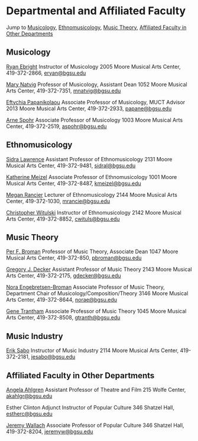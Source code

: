 # Departmental and Affiliated Faculty

Jump to [Musicology](link), [Ethnomusicology](link), [Music Theory](link), [Affiliated Faculty in Other Departments](link)

## Musicology

[Ryan Ebright](http://www.bgsu.edu/musical-arts/faculty-and-staff/ryan-ebright.html)
Instructor of Musicology
2005 Moore Musical Arts Center, 419-372-2866, [eryan@bgsu.edu](mailto:eryan@bgsu.edu)

[Mary Natvig](http://www.bgsu.edu/musical-arts/faculty-and-staff/mary-natvig.html)
Professor of Musicology, Assistant Dean
1052 Moore Musical Arts Center, 419-372-7351, [mnatvig@bgsu.edu](mailto:mnatvig@bgsu.edu)

[Eftychia Papanikolaou](http://www.bgsu.edu/musical-arts/faculty-and-staff/eftychia-papanikolaou.html)
Associate Professor of Musicology, MUCT Advisor
2013 Moore Musical Arts Center, 419-372-2933, [papane@bgsu.edu](mailto:papane@bgsu.edu)

[Arne Spohr](http://www.bgsu.edu/musical-arts/faculty-and-staff/arne-spohr.html)
Associate Professor of Musicology
1003 Moore Musical Arts Center, 419-372-2519, [aspohr@bgsu.edu](mailto:aspohr@bgsu.edu)

## Ethnomusicology

[Sidra Lawrence](http://www.bgsu.edu/musical-arts/faculty-and-staff/sidra-lawrence.html)
Assistant Professor of Ethnomusicology
2131 Moore Musical Arts Center, 419-372-9481, [sidral@bgsu.edu](mailto:sidral@bgsu.edu)

[Katherine Meizel](http://www.bgsu.edu/musical-arts/faculty-and-staff/katherine-meizel.html)
Associate Professor of Ethnomusicology
1001 Moore Musical Arts Center, 419-372-8487, [kmeizel@bgsu.edu](mailto:kmeizel@bgsu.edu)

[Megan Rancier](http://www.bgsu.edu/musical-arts/faculty-and-staff/megan-rancier.html)
Lecturer of Ethnomusicology
2144 Moore Musical Arts Center, 419-372-1030, [mrancie@bgsu.edu](mailto:mrancie@bgsu.edu)

[Christopher Witulski](https://www.bgsu.edu/musical-arts/faculty-and-staff/christopher-witulski.html)
Instructor of Ethnomusicology
2142 Moore Musical Arts Center, 419-372-8852, [cwituls@bgsu.edu](mailto:cwituls@bgsu.edu)

## Music Theory

[Per F. Broman](http://www.bgsu.edu/musical-arts/faculty-and-staff/administration-staff/per-f-broman.html)
Professor of Music Theory, Associate Dean
1047 Moore Musical Arts Center, 419-372-850, [pbroman@bgsu.edu](mailto:pbroman@bgsu.edu)

[Gregory J. Decker](http://www.bgsu.edu/musical-arts/faculty-and-staff/gregory-j-decker.html)
Assistant Professor of Music Theory
2143 Moore Musical Arts Center, 419-372-2175, [gdecker@bgsu.edu](mailto:gdecker@bgsu.edu)

[Nora Engebretsen-Broman](http://www.bgsu.edu/musical-arts/faculty-and-staff/nora-engebretsen.html)
Associate Professor of Music Theory, Department Chair of Musicology/Composition/Theory
3146 Moore Musical Arts Center, 419-372-8644, [norae@bgsu.edu](mailto:norae@bgsu.edu)

[Gene Trantham](http://www.bgsu.edu/musical-arts/faculty-and-staff/gene-trantham.html)
Associate Professor of Music Theory
1045 Moore Musical Arts Center, 419-372-8508, [gtranth@bgsu.edu](mailto:gtranth@bgsu.edu)

## Music Industry

[Erik Sabo](https://www.bgsu.edu/musical-arts/faculty-and-staff/erik-sabo.html)
Instructor of Music Industry
2114 Moore Musical Arts Center, 419-372-2181, [jesabo@bgsu.edu](mailto:jesabo@bgsu.edu)

## Affiliated Faculty in Other Departments

[Angela Ahlgren](http://www.bgsu.edu/arts-and-sciences/theatre-and-film/faculty-staff/angela-ahlgren.html)
Assistant Professor of Theatre and Film
215 Wolfe Center, [akahlgr@bgsu.edu](mailto:akahlgr@bgsu.edu)

Esther Clinton
Adjunct Instructor of Popular Culture
346 Shatzel Hall, [estherc@bgsu.edu](mailto:estherc@bgsu.edu)

[Jeremy Wallach](http://www.bgsu.edu/arts-and-sciences/cultural-and-critical-studies/popular-culture/faculty-and-staff/jeremy-wallach.html)
Associate Professor of Popular Culture
346 Shatzel Hall, 419-372-8204, [jeremyw@bgsu.edu](mailto:jeremyw@bgsu.edu)
